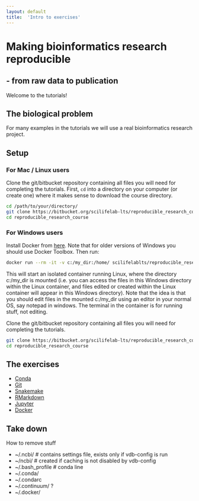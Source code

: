 ```yaml
---
layout: default
title:  'Intro to exercises'
---
```


# Making bioinformatics research reproducible 
## - from raw data to publication

Welcome to the tutorials!

## The biological problem
For many examples in the tutorials we will use a real bioinformatics research project.

## Setup

### For Mac / Linux users

Clone the git/bitbucket repository containing all files you will need for completing the tutorials. First, `cd` into a directory on your computer (or create one) where it makes sense to download the course directory.
```bash
cd /path/to/your/directory/
git clone https://bitbucket.org/scilifelab-lts/reproducible_research_course.git
cd reproducible_research_course
```


### For Windows users
Install Docker from [here](https://docs.docker.com/docker-for-windows/install/). Note that for older versions of Windows you should use Docker Toolbox. Then run:
```bash
docker run --rm -it -v c:/my_dir:/home/ scilifelablts/reproducible_research_course_slim
```

This will start an isolated container running Linux, where the directory c:/my_dir is mounted (i.e. you can access the files in this Windows directory within the Linux container, and files edited or created within the Linux container will appear in this Windows directory).
Note that the idea is that you should edit files in the mounted c:/my_dir using an editor in your normal OS, say notepad in windows. The terminal in the container is for running stuff, not editing.

Clone the git/bitbucket repository containing all files you will need for completing the tutorials.
```bash
git clone https://bitbucket.org/scilifelab-lts/reproducible_research_course.git
cd reproducible_research_course
```

## The exercises



* [Conda](tutorials/conda)
* [Git](tutorials/git)
* [Snakemake](tutorials/snakemake)
* [RMarkdown](tutorials/rmarkdown)
* [Jupyter](tutorials/jupyter)
* [Docker](tutorials/docker)

## Take down
How to remove stuff

* ~/.ncbi/ # contains settings file, exists only if vdb-config is run
* ~/ncbi/ # created if caching is not disabled by vdb-config
* ~/.bash_profile # conda line
* ~/.conda/
* ~/.condarc
* ~/.continuum/ ?
* ~/.docker/
